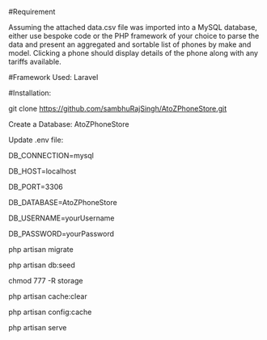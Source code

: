 #Requirement

Assuming the attached data.csv file was imported into a MySQL database, either use bespoke code or the PHP framework of your choice to parse the data and present an aggregated and sortable list of phones by make and model. Clicking a phone should display details of the phone along with any tariffs available.


#Framework Used: Laravel


#Installation: 

git clone https://github.com/sambhuRajSingh/AtoZPhoneStore.git

Create a Database: AtoZPhoneStore



Update .env file:

DB_CONNECTION=mysql

DB_HOST=localhost

DB_PORT=3306

DB_DATABASE=AtoZPhoneStore

DB_USERNAME=yourUsername

DB_PASSWORD=yourPassword



php artisan migrate

php artisan db:seed

chmod 777 -R storage

php artisan cache:clear

php artisan config:cache

php artisan serve